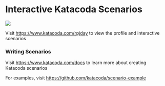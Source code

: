 # Interactive Katacoda Scenarios

[![](http://shields.katacoda.com/katacoda/rpjday/count.svg)](https://www.katacoda.com/rpjday "Get your profile on Katacoda.com")

Visit https://www.katacoda.com/rpjday to view the profile and interactive scenarios

### Writing Scenarios
Visit https://www.katacoda.com/docs to learn more about creating Katacoda scenarios

For examples, visit https://github.com/katacoda/scenario-example
